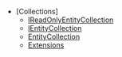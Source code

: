

- [Collections]
    - [IReadOnlyEntityCollection](Collections/IReadOnlyEntityCollection.md)
    - [IEntityCollection](Collections/IEntityCollection.md)
    - [EntityCollection](Collections/EntityCollection.md)
    - [Extensions](Collections/Extensions.md)